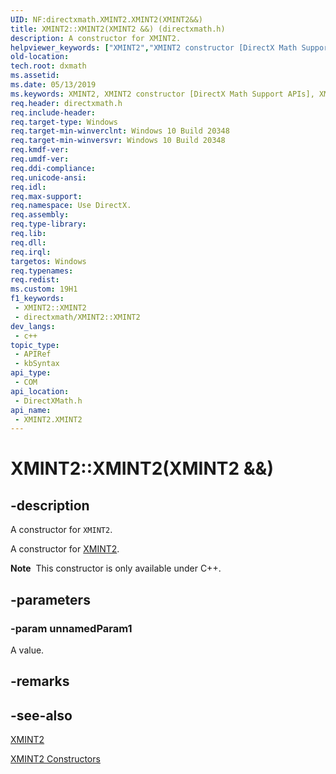 ```yaml
---
UID: NF:directxmath.XMINT2.XMINT2(XMINT2&&)
title: XMINT2::XMINT2(XMINT2 &&) (directxmath.h)
description: A constructor for XMINT2.
helpviewer_keywords: ["XMINT2","XMINT2 constructor [DirectX Math Support APIs]","XMINT2 constructor [DirectX Math Support APIs]","XMINT2 structure","XMINT2 structure [DirectX Math Support APIs]","XMINT2 constructor","XMINT2.XMINT2","XMINT2.XMINT2()","XMINT2.XMINT2(XMINT2 &&)","XMINT2::XMINT2","XMINT2::XMINT2(XMINT2 &&)","dxmath.xmint2_ctor_1"]
old-location: 
tech.root: dxmath
ms.assetid: 
ms.date: 05/13/2019
ms.keywords: XMINT2, XMINT2 constructor [DirectX Math Support APIs], XMINT2 constructor [DirectX Math Support APIs],XMINT2 structure, XMINT2 structure [DirectX Math Support APIs],XMINT2 constructor, XMINT2.XMINT2, XMINT2.XMINT2(), XMINT2.XMINT2(XMINT2 &&), XMINT2::XMINT2, XMINT2::XMINT2(XMINT2 &&), dxmath.xmint2_ctor_1
req.header: directxmath.h
req.include-header: 
req.target-type: Windows
req.target-min-winverclnt: Windows 10 Build 20348
req.target-min-winversvr: Windows 10 Build 20348
req.kmdf-ver: 
req.umdf-ver: 
req.ddi-compliance: 
req.unicode-ansi: 
req.idl: 
req.max-support: 
req.namespace: Use DirectX.
req.assembly: 
req.type-library: 
req.lib: 
req.dll: 
req.irql: 
targetos: Windows
req.typenames: 
req.redist: 
ms.custom: 19H1
f1_keywords:
 - XMINT2::XMINT2
 - directxmath/XMINT2::XMINT2
dev_langs:
 - c++
topic_type:
 - APIRef
 - kbSyntax
api_type:
 - COM
api_location:
 - DirectXMath.h
api_name:
 - XMINT2.XMINT2
---
```


# XMINT2::XMINT2(XMINT2 &&)


## -description

A constructor for <code>XMINT2</code>.

A constructor for <a href="/windows/desktop/api/directxmath/ns-directxmath-xmint2">XMINT2</a>.

<div class="alert"><b>Note</b>  This constructor is only available under C++.</div>

## -parameters

### -param unnamedParam1

A value.

## -remarks

## -see-also

<a href="/windows/desktop/api/directxmath/ns-directxmath-xmint2">XMINT2</a>

<a href="/windows/desktop/api/directxmath/nf-directxmath-xmint2-xmint2(constint32_t)">XMINT2 Constructors</a>
